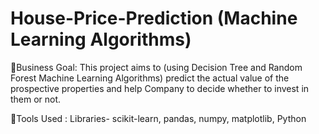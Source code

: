 # House-Price-Prediction (Machine Learning Algorithms)

🎯Business Goal: This project aims to (using Decision Tree and Random Forest Machine Learning Algorithms) predict the actual value of the prospective properties and help Company to decide whether to invest in them or not.

🔧Tools Used : Libraries- scikit-learn, pandas, numpy, matplotlib, Python
